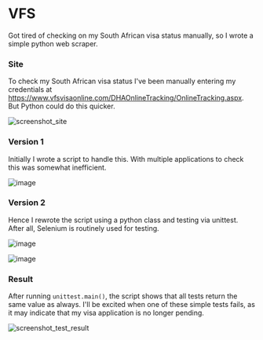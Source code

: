 # VFS
Got tired of checking on my South African visa status manually, so I wrote a simple python web scraper.

### Site

To check my South African visa status I've been manually entering my credentials at https://www.vfsvisaonline.com/DHAOnlineTracking/OnlineTracking.aspx. But Python could do this quicker.

![screenshot_site](https://user-images.githubusercontent.com/12800512/234707904-d8718e34-2e92-47fe-aa54-d16d0bf2ae49.png)


### Version 1

Initially I wrote a script to handle this. With multiple applications to check this was somewhat inefficient.

![image](https://user-images.githubusercontent.com/12800512/234707821-e127fdfb-99ca-4afa-a727-f124c09ecd37.png)


### Version 2

Hence I rewrote the script using a python class and testing via unittest. After all, Selenium is routinely used for testing.

![image](https://user-images.githubusercontent.com/12800512/234707980-38eeee08-655c-4d0b-aed6-27dd4b5262af.png)


![image](https://user-images.githubusercontent.com/12800512/234708053-63023063-ab27-4942-aeb5-1954014ee0c9.png)


### Result

After running `unittest.main()`, the script shows that all tests return the same value as always. I'll be excited when one of these simple tests fails, as it may indicate that my visa application is no longer pending.

![screenshot_test_result](https://user-images.githubusercontent.com/12800512/234707875-fcd1a4b2-6259-475a-9013-e945f711b3da.png)
